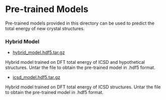 # Pre-trained Models

Pre-trained models provided in this directory can be used to predict the total energy of new crystal structures.

### Hybrid Model

* [hybrid_model.hdf5.tar.gz](hybrid_model.hdf5.tar.gz)
  
Hybrid model trained on DFT total energy of ICSD and hypothetical structures. Untar the file to obtain the pre-trained model in .hdf5 format.  

* [icsd_model.hdf5.tar.gz](icsd_model.hdf5.tar.gz)

Hybrid model trained on DFT total energy of ICSD structures. Untar the file to obtain the pre-trained model in .hdf5 format.